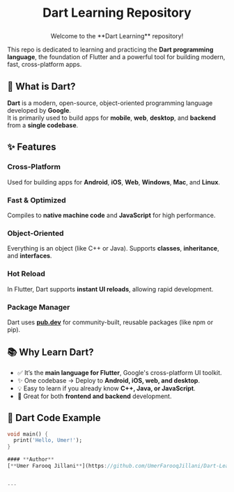 # <p align="center">Dart Learning Repository</p>

<p align="center">Welcome to the **Dart Learning** repository!</p>

This repo is dedicated to learning and practicing the **Dart programming language**, the foundation of Flutter and a powerful tool for building modern, fast, cross-platform apps.


## 📌 What is Dart?

**Dart** is a modern, open-source, object-oriented programming language developed by **Google**.  
It is primarily used to build apps for **mobile**, **web**, **desktop**, and **backend** from a **single codebase**.


## ✨ Features

### Cross-Platform
Used for building apps for **Android**, **iOS**, **Web**, **Windows**, **Mac**, and **Linux**.

### Fast & Optimized
Compiles to **native machine code** and **JavaScript** for high performance.

### Object-Oriented
Everything is an object (like C++ or Java). Supports **classes**, **inheritance**, and **interfaces**.

### Hot Reload
In Flutter, Dart supports **instant UI reloads**, allowing rapid development.

### Package Manager
Dart uses [**pub.dev**](https://pub.dev) for community-built, reusable packages (like npm or pip).


## 📚 Why Learn Dart?

- ✅ It’s the **main language for Flutter**, Google's cross-platform UI toolkit.
- ✨ One codebase → Deploy to **Android, iOS, web, and desktop**.
- 💡 Easy to learn if you already know **C++, Java, or JavaScript**.
- 🔧 Great for both **frontend and backend** development.


## 🧪 Dart Code Example

```dart
void main() {
  print('Hello, Umer!');
}

#### **Author**
[**Umer Farooq Jillani**](https://github.com/UmerFarooqJillani/Dart-Learning)


--- 
